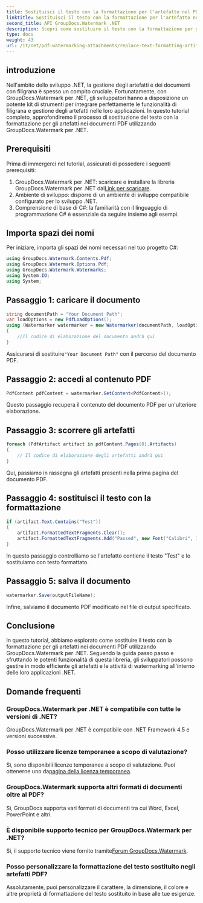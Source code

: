 ```yaml
---
title: Sostituisci il testo con la formattazione per l'artefatto nel PDF
linktitle: Sostituisci il testo con la formattazione per l'artefatto nel PDF
second_title: API GroupDocs.Watermark .NET
description: Scopri come sostituire il testo con la formattazione per gli artefatti nei documenti PDF utilizzando GroupDocs.Watermark per .NET. Migliora la gestione dei documenti senza sforzo.
type: docs
weight: 43
url: /it/net/pdf-watermarking-attachments/replace-text-formatting-artifact-pdf/
---
```

## introduzione
Nell'ambito dello sviluppo .NET, la gestione degli artefatti e dei documenti con filigrana è spesso un compito cruciale. Fortunatamente, con GroupDocs.Watermark per .NET, gli sviluppatori hanno a disposizione un potente kit di strumenti per integrare perfettamente le funzionalità di filigrana e gestione degli artefatti nelle loro applicazioni. In questo tutorial completo, approfondiremo il processo di sostituzione del testo con la formattazione per gli artefatti nei documenti PDF utilizzando GroupDocs.Watermark per .NET.
## Prerequisiti
Prima di immergerci nel tutorial, assicurati di possedere i seguenti prerequisiti:
1.  GroupDocs.Watermark per .NET: scaricare e installare la libreria GroupDocs.Watermark per .NET dal[Link per scaricare](https://releases.groupdocs.com/Watermark/net/).
2. Ambiente di sviluppo: disporre di un ambiente di sviluppo compatibile configurato per lo sviluppo .NET.
3. Comprensione di base di C#: la familiarità con il linguaggio di programmazione C# è essenziale da seguire insieme agli esempi.

## Importa spazi dei nomi
Per iniziare, importa gli spazi dei nomi necessari nel tuo progetto C#:
```csharp
using GroupDocs.Watermark.Contents.Pdf;
using GroupDocs.Watermark.Options.Pdf;
using GroupDocs.Watermark.Watermarks;
using System.IO;
using System;
```
## Passaggio 1: caricare il documento
```csharp
string documentPath = "Your Document Path";
var loadOptions = new PdfLoadOptions();
using (Watermarker watermarker = new Watermarker(documentPath, loadOptions))
{
    //Il codice di elaborazione del documento andrà qui
}
```
 Assicurarsi di sostituire`"Your Document Path"` con il percorso del documento PDF.
## Passaggio 2: accedi al contenuto PDF
```csharp
PdfContent pdfContent = watermarker.GetContent<PdfContent>();
```
Questo passaggio recupera il contenuto del documento PDF per un'ulteriore elaborazione.
## Passaggio 3: scorrere gli artefatti
```csharp
foreach (PdfArtifact artifact in pdfContent.Pages[0].Artifacts)
{
    // Il codice di elaborazione degli artefatti andrà qui
}
```
Qui, passiamo in rassegna gli artefatti presenti nella prima pagina del documento PDF.
## Passaggio 4: sostituisci il testo con la formattazione
```csharp
if (artifact.Text.Contains("Test"))
{
    artifact.FormattedTextFragments.Clear();
    artifact.FormattedTextFragments.Add("Passed", new Font("Calibri", 19, FontStyle.Bold), Color.Red, Color.Aqua);
}
```
In questo passaggio controlliamo se l'artefatto contiene il testo "Test" e lo sostituiamo con testo formattato.
## Passaggio 5: salva il documento
```csharp
watermarker.Save(outputFileName);
```
Infine, salviamo il documento PDF modificato nel file di output specificato.

## Conclusione
In questo tutorial, abbiamo esplorato come sostituire il testo con la formattazione per gli artefatti nei documenti PDF utilizzando GroupDocs.Watermark per .NET. Seguendo la guida passo passo e sfruttando le potenti funzionalità di questa libreria, gli sviluppatori possono gestire in modo efficiente gli artefatti e le attività di watermarking all'interno delle loro applicazioni .NET.
## Domande frequenti
### GroupDocs.Watermark per .NET è compatibile con tutte le versioni di .NET?
GroupDocs.Watermark per .NET è compatibile con .NET Framework 4.5 e versioni successive.
### Posso utilizzare licenze temporanee a scopo di valutazione?
 Sì, sono disponibili licenze temporanee a scopo di valutazione. Puoi ottenerne uno da[pagina della licenza temporanea](https://purchase.groupdocs.com/temporary-license/).
### GroupDocs.Watermark supporta altri formati di documenti oltre al PDF?
Sì, GroupDocs supporta vari formati di documenti tra cui Word, Excel, PowerPoint e altri.
### È disponibile supporto tecnico per GroupDocs.Watermark per .NET?
 Sì, il supporto tecnico viene fornito tramite[Forum GroupDocs.Watermark](https://forum.groupdocs.com/c/watermark/19).
### Posso personalizzare la formattazione del testo sostituito negli artefatti PDF?
Assolutamente, puoi personalizzare il carattere, la dimensione, il colore e altre proprietà di formattazione del testo sostituito in base alle tue esigenze.